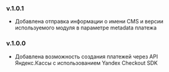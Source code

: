### v.1.0.1
* Добавлена отправка информации о имени CMS и версии используемого модуля в параметре metadata платежа

### v.1.0.0
* Добавлена возможность создания платежей через API Яндекс.Кассы с использованием Yandex Checkout SDK
